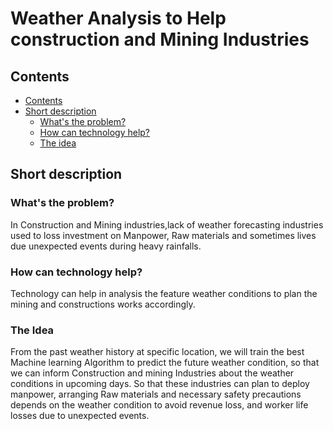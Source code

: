 # Weather Analysis to Help construction and Mining Industries
## Contents
  - [Contents](#contents)
  - [Short description](#short-description)
    - [What's the problem?](#whats-the-problem)
    - [How can technology help?](#how-can-technology-help)
    - [The idea](#the-idea)

## Short description
### What's the problem?

In Construction and Mining industries,lack of weather forecasting industries used to loss investment on Manpower, Raw materials and sometimes lives due unexpected 
events during heavy rainfalls. 

### How can technology help?
Technology can help in analysis the feature weather conditions to plan the mining and constructions works accordingly.
### The Idea 
From the past weather history at specific location, we will train the best Machine learning Algorithm to predict the future weather condition, so that we can inform Construction and mining Industries about the weather conditions in upcoming days.
	So that these industries can plan to deploy manpower, arranging Raw materials and necessary safety precautions depends on the weather condition to avoid revenue loss, and worker life losses due to unexpected events.
